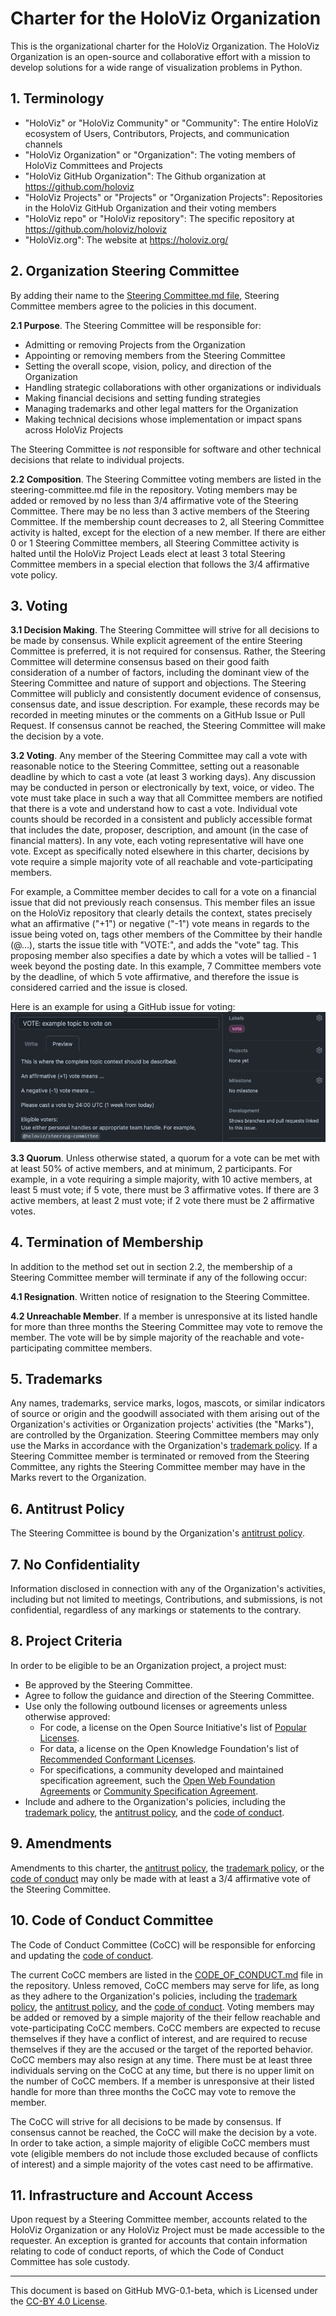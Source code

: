 # Charter for the HoloViz Organization

This is the organizational charter for the HoloViz Organization. The HoloViz Organization is an open-source and collaborative effort with a mission to develop solutions for a wide range of visualization problems in Python.

## 1. Terminology

- "HoloViz" or "HoloViz Community" or "Community": The entire HoloViz ecosystem of Users, Contributors, Projects, and communication channels
- "HoloViz Organization" or "Organization": The voting members of HoloViz Committees and Projects
- "HoloViz GitHub Organization": The Github organization at <https://github.com/holoviz>
- "HoloViz Projects" or "Projects" or "Organization Projects": Repositories in the HoloViz GitHub Organization and their voting members
- "HoloViz repo" or "HoloViz repository": The specific repository at <https://github.com/holoviz/holoviz>
- "HoloViz.org": The website at <https://holoviz.org/>

## 2. Organization Steering Committee

By adding their name to the [Steering Committee.md file](./STEERING-COMMITTEE.md), Steering Committee members agree to the policies in this document.

**2.1 Purpose**. The Steering Committee will be responsible for:

- Admitting or removing Projects from the Organization
- Appointing or removing members from the Steering Committee
- Setting the overall scope, vision, policy, and direction of the Organization
- Handling strategic collaborations with other organizations or individuals
- Making financial decisions and setting funding strategies
- Managing trademarks and other legal matters for the Organization
- Making technical decisions whose implementation or impact spans across HoloViz Projects

The Steering Committee is *not* responsible for software and other technical decisions that relate to individual projects.

**2.2 Composition**. The Steering Committee voting members are listed in the steering-committee.md file in the repository. Voting members may be added or removed by no less than 3/4 affirmative vote of the Steering Committee. There may be no less than 3 active members of the Steering Committee. If the membership count decreases to 2, all Steering Committee activity is halted, except for the election of a new member. If there are either 0 or 1 Steering Committee members, all Steering Committee activity is halted until the HoloViz Project Leads elect at least 3 total Steering Committee members in a special election that follows the 3/4 affirmative vote policy.

## 3. Voting

**3.1 Decision Making**. The Steering Committee will strive for all decisions to be made by consensus. While explicit agreement of the entire Steering Committee is preferred, it is not required for consensus. Rather, the Steering Committee will determine consensus based on their good faith consideration of a number of factors, including the dominant view of the Steering Committee and nature of support and objections. The Steering Committee will publicly and consistently document evidence of consensus, consensus date, and issue description. For example, these records may be recorded in meeting minutes or the comments on a GitHub Issue or Pull Request. If consensus cannot be reached, the Steering Committee will make the decision by a vote.

**3.2 Voting**. Any member of the Steering Committee may call a vote with reasonable notice to the Steering Committee, setting out a reasonable deadline by which to cast a vote (at least 3 working days). Any discussion may be conducted in person or electronically by text, voice, or video. The vote must take place in such a way that all Committee members are notified that there is a vote and understand how to cast a vote. Individual vote counts should be recorded in a consistent and publicly accessible format that includes the date, proposer, description, and amount (in the case of financial matters). In any vote, each voting representative will have one vote. Except as specifically noted elsewhere in this charter, decisions by vote require a simple majority vote of all reachable and vote-participating members.

For example, a Committee member decides to call for a vote on a financial issue that did not previously reach consensus. This member files an issue on the HoloViz repository that clearly details the context, states precisely what an affirmative ("+1") or negative ("-1") vote means in regards to the issue being voted on, tags other members of the Committee by their handle (@...), starts the issue title with "VOTE:", and adds the "vote" tag. This proposing member also specifies a date by which a votes will be tallied - 1 week beyond the posting date. In this example, 7 Committee members vote by the deadline, of which 5 vote affirmative, and therefore the issue is considered carried and the issue is closed.

Here is an example for using a GitHub issue for voting:
![example-vote](../../_static/example-org-vote.png)

**3.3 Quorum**. Unless otherwise stated, a quorum for a vote can be met with at least 50% of active members, and at minimum, 2 participants. For example, in a vote requiring a simple majority, with 10 active members, at least 5 must vote; if 5 vote, there must be 3 affirmative votes. If there are 3 active members, at least 2 must vote; if 2 vote there must be 2 affirmative votes.

## 4. Termination of Membership

In addition to the method set out in section 2.2, the membership of a Steering Committee member will terminate if any of the following occur:

**4.1 Resignation**. Written notice of resignation to the Steering Committee.

**4.2 Unreachable Member**. If a member is unresponsive at its listed handle for more than three months the Steering Committee may vote to remove the member. The vote will be by simple majority of the reachable and vote-participating committee members.

## 5. Trademarks

Any names, trademarks, service marks, logos, mascots, or similar indicators of source or origin and the goodwill associated with them arising out of the Organization's activities or Organization projects' activities (the "Marks"), are controlled by the Organization. Steering Committee members may only use the Marks in accordance with the Organization's [trademark policy](./TRADEMARKS.md). If a Steering Committee member is terminated or removed from the Steering Committee, any rights the Steering Committee member may have in the Marks revert to the Organization.

## 6. Antitrust Policy

The Steering Committee is bound by the Organization's [antitrust policy](./ANTITRUST.md).

## 7. No Confidentiality

Information disclosed in connection with any of the Organization's activities, including but not limited to meetings, Contributions, and submissions, is not confidential, regardless of any markings or statements to the contrary.

## 8. Project Criteria

In order to be eligible to be an Organization project, a project must:

- Be approved by the Steering Committee.
- Agree to follow the guidance and direction of the Steering Committee.
- Use only the following outbound licenses or agreements unless otherwise approved:
  - For code, a license on the Open Source Initiative's list of [Popular Licenses](https://opensource.org/licenses).
  - For data, a license on the Open Knowledge Foundation's list of [Recommended Conformant Licenses](http://opendefinition.org/licenses/).
  - For specifications, a community developed and maintained specification agreement, such the [Open Web Foundation Agreements](https://www.openwebfoundation.org/the-agreements) or [Community Specification Agreement](https://github.com/CommunitySpecification/1.0).
- Include and adhere to the Organization's policies, including the [trademark policy](./TRADEMARKS.md), the [antitrust policy](./ANTITRUST.md), and the [code of conduct](./CODE-OF-CONDUCT.md).

## 9. Amendments

Amendments to this charter, the [antitrust policy](./ANTITRUST.md), the [trademark policy](./TRADEMARKS.md), or the [code of conduct](./CODE-OF-CONDUCT.md) may only be made with at least a 3/4 affirmative vote of the Steering Committee.

## 10. Code of Conduct Committee

The Code of Conduct Committee (CoCC) will be responsible for enforcing and updating the [code of conduct](./CODE-OF-CONDUCT.md).

The current CoCC members are listed in the [CODE_OF_CONDUCT.md](./CODE-OF-CONDUCT.md) file in the repository. Unless removed, CoCC members may serve for life, as long as they adhere to the Organization's policies, including the [trademark policy](./TRADEMARKS.md), the [antitrust policy](./ANTITRUST.md), and the [code of conduct](./CODE-OF-CONDUCT.md). Voting members may be added or removed by a simple majority of the their fellow reachable and vote-participating CoCC members. CoCC members are expected to recuse themselves if they have a conflict of interest, and are required to recuse themselves if they are the accused or the target of the reported behavior. CoCC members may also resign at any time. There must be at least three individuals serving on the CoCC at any time, but there is no upper limit on the number of CoCC members. If a member is unresponsive at their listed handle for more than three months the CoCC may vote to remove the member.

The CoCC will strive for all decisions to be made by consensus. If consensus cannot be reached, the CoCC will make the decision by a vote. In order to take action, a simple majority of eligible CoCC members must vote (eligible members do not include those excluded because of conflicts of interest) and a simple majority of the votes cast need to be affirmative.

## 11. Infrastructure and Account Access

Upon request by a Steering Committee member, accounts related to the HoloViz Organization or any HoloViz Project must be made accessible to the requester. An exception is granted for accounts that contain information relating to code of conduct reports, of which the Code of Conduct Committee has sole custody.

---
This document is based on GitHub MVG-0.1-beta, which is Licensed under the [CC-BY 4.0 License](https://creativecommons.org/licenses/by-sa/4.0/).